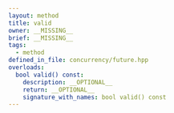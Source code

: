 ```yaml
---
layout: method
title: valid
owner: __MISSING__
brief: __MISSING__
tags:
  - method
defined_in_file: concurrency/future.hpp
overloads:
  bool valid() const:
    description: __OPTIONAL__
    return: __OPTIONAL__
    signature_with_names: bool valid() const
---
```

